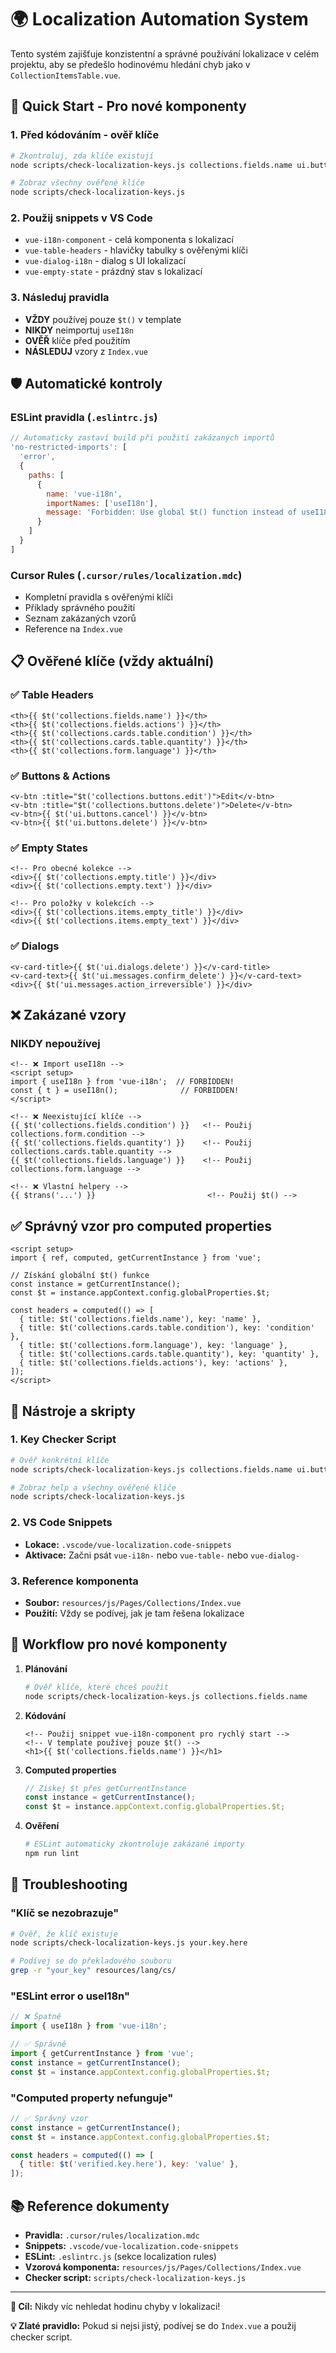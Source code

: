 # 🌍 Localization Automation System

Tento systém zajišťuje konzistentní a správné používání lokalizace v celém projektu, aby se předešlo hodinovému hledání chyb jako v `CollectionItemsTable.vue`.

## 🚀 Quick Start - Pro nové komponenty

### 1. Před kódováním - ověř klíče
```bash
# Zkontroluj, zda klíče existují
node scripts/check-localization-keys.js collections.fields.name ui.buttons.cancel

# Zobraz všechny ověřené klíče
node scripts/check-localization-keys.js
```

### 2. Použij snippets v VS Code
- `vue-i18n-component` - celá komponenta s lokalizací
- `vue-table-headers` - hlavičky tabulky s ověřenými klíči
- `vue-dialog-i18n` - dialog s UI lokalizací
- `vue-empty-state` - prázdný stav s lokalizací

### 3. Následuj pravidla
- **VŽDY** používej pouze `$t()` v template
- **NIKDY** neimportuj `useI18n`
- **OVĚŘ** klíče před použitím
- **NÁSLEDUJ** vzory z `Index.vue`

## 🛡️ Automatické kontroly

### ESLint pravidla (`.eslintrc.js`)
```javascript
// Automaticky zastaví build při použití zakázaných importů
'no-restricted-imports': [
  'error',
  {
    paths: [
      {
        name: 'vue-i18n',
        importNames: ['useI18n'],
        message: 'Forbidden: Use global $t() function instead of useI18n import.'
      }
    ]
  }
]
```

### Cursor Rules (`.cursor/rules/localization.mdc`)
- Kompletní pravidla s ověřenými klíči
- Příklady správného použití
- Seznam zakázaných vzorů
- Reference na `Index.vue`

## 📋 Ověřené klíče (vždy aktuální)

### ✅ Table Headers
```vue
<th>{{ $t('collections.fields.name') }}</th>
<th>{{ $t('collections.fields.actions') }}</th>
<th>{{ $t('collections.cards.table.condition') }}</th>
<th>{{ $t('collections.cards.table.quantity') }}</th>
<th>{{ $t('collections.form.language') }}</th>
```

### ✅ Buttons & Actions
```vue
<v-btn :title="$t('collections.buttons.edit')">Edit</v-btn>
<v-btn :title="$t('collections.buttons.delete')">Delete</v-btn>
<v-btn>{{ $t('ui.buttons.cancel') }}</v-btn>
<v-btn>{{ $t('ui.buttons.delete') }}</v-btn>
```

### ✅ Empty States
```vue
<!-- Pro obecné kolekce -->
<div>{{ $t('collections.empty.title') }}</div>
<div>{{ $t('collections.empty.text') }}</div>

<!-- Pro položky v kolekcích -->
<div>{{ $t('collections.items.empty_title') }}</div>
<div>{{ $t('collections.items.empty_text') }}</div>
```

### ✅ Dialogs
```vue
<v-card-title>{{ $t('ui.dialogs.delete') }}</v-card-title>
<v-card-text>{{ $t('ui.messages.confirm_delete') }}</v-card-text>
<div>{{ $t('ui.messages.action_irreversible') }}</div>
```

## ❌ Zakázané vzory

### NIKDY nepoužívej
```vue
<!-- ❌ Import useI18n -->
<script setup>
import { useI18n } from 'vue-i18n';  // FORBIDDEN!
const { t } = useI18n();              // FORBIDDEN!
</script>

<!-- ❌ Neexistující klíče -->
{{ $t('collections.fields.condition') }}   <!-- Použij collections.form.condition -->
{{ $t('collections.fields.quantity') }}    <!-- Použij collections.cards.table.quantity -->
{{ $t('collections.fields.language') }}    <!-- Použij collections.form.language -->

<!-- ❌ Vlastní helpery -->
{{ $trans('...') }}                         <!-- Použij $t() -->
```

## ✅ Správný vzor pro computed properties

```vue
<script setup>
import { ref, computed, getCurrentInstance } from 'vue';

// Získání globální $t() funkce
const instance = getCurrentInstance();
const $t = instance.appContext.config.globalProperties.$t;

const headers = computed(() => [
  { title: $t('collections.fields.name'), key: 'name' },
  { title: $t('collections.cards.table.condition'), key: 'condition' },
  { title: $t('collections.form.language'), key: 'language' },
  { title: $t('collections.cards.table.quantity'), key: 'quantity' },
  { title: $t('collections.fields.actions'), key: 'actions' },
]);
</script>
```

## 🔧 Nástroje a skripty

### 1. Key Checker Script
```bash
# Ověř konkrétní klíče
node scripts/check-localization-keys.js collections.fields.name ui.buttons.cancel

# Zobraz help a všechny ověřené klíče
node scripts/check-localization-keys.js
```

### 2. VS Code Snippets
- **Lokace:** `.vscode/vue-localization.code-snippets`
- **Aktivace:** Začni psát `vue-i18n-` nebo `vue-table-` nebo `vue-dialog-`

### 3. Reference komponenta
- **Soubor:** `resources/js/Pages/Collections/Index.vue`
- **Použití:** Vždy se podívej, jak je tam řešena lokalizace

## 🔄 Workflow pro nové komponenty

1. **Plánování**
   ```bash
   # Ověř klíče, které chceš použít
   node scripts/check-localization-keys.js collections.fields.name
   ```

2. **Kódování**
   ```vue
   <!-- Použij snippet vue-i18n-component pro rychlý start -->
   <!-- V template používej pouze $t() -->
   <h1>{{ $t('collections.fields.name') }}</h1>
   ```

3. **Computed properties**
   ```javascript
   // Získej $t přes getCurrentInstance
   const instance = getCurrentInstance();
   const $t = instance.appContext.config.globalProperties.$t;
   ```

4. **Ověření**
   ```bash
   # ESLint automaticky zkontroluje zakázané importy
   npm run lint
   ```

## 🚨 Troubleshooting

### "Klíč se nezobrazuje" 
```bash
# Ověř, že klíč existuje
node scripts/check-localization-keys.js your.key.here

# Podívej se do překladového souboru
grep -r "your_key" resources/lang/cs/
```

### "ESLint error o useI18n"
```javascript
// ❌ Špatně
import { useI18n } from 'vue-i18n';

// ✅ Správně
import { getCurrentInstance } from 'vue';
const instance = getCurrentInstance();
const $t = instance.appContext.config.globalProperties.$t;
```

### "Computed property nefunguje"
```javascript
// ✅ Správný vzor
const instance = getCurrentInstance();
const $t = instance.appContext.config.globalProperties.$t;

const headers = computed(() => [
  { title: $t('verified.key.here'), key: 'value' },
]);
```

## 📚 Reference dokumenty

- **Pravidla:** `.cursor/rules/localization.mdc`
- **Snippets:** `.vscode/vue-localization.code-snippets`
- **ESLint:** `.eslintrc.js` (sekce localization rules)
- **Vzorová komponenta:** `resources/js/Pages/Collections/Index.vue`
- **Checker script:** `scripts/check-localization-keys.js`

---

**🎯 Cíl:** Nikdy víc nehledat hodinu chyby v lokalizaci!

**💡 Zlaté pravidlo:** Pokud si nejsi jistý, podívej se do `Index.vue` a použij checker script. 